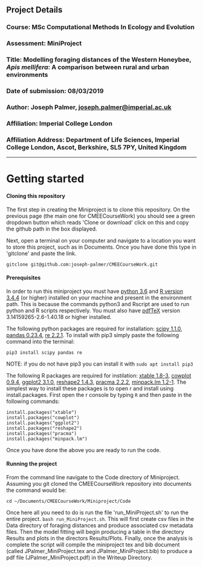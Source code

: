 ## __Project Details__
### __Course:__ MSc Computational Methods In Ecology and Evolution
### __Assessment:__ MiniProject
### __Title:__ Modelling foraging distances of the Western Honeybee, _Apis mellifera_: A comparison between rural and urban environments
### __Date of submission:__ 08/03/2019
### __Author:__ Joseph Palmer, joseph.palmer@imperial.ac.uk
### __Affiliation:__ Imperial College London
### __Affiliation Address:__ Department of Life Sciences, Imperial College London, Ascot, Berkshire, SL5 7PY, United Kingdom
---

# Getting started

#### Cloning this repository
The first step in creating the Miniproject is to clone this repository. On the previous page (the main one for CMEECourseWork) you should see a green dropdown button which reads 'Clone or download' click on this and copy the github path in the box displayed.  

Next, open a terminal on your computer and navigate to a location you want to store this project, such as in Documents. Once you have done this type in 'gitclone' and paste the link.  
```
gitclone git@github.com:joseph-palmer/CMEECourseWork.git
```

#### Prerequisites

In order to run this miniproject you must have [python 3.6](https://www.python.org/downloads/release/python-360/) and [R version 3.4.4](https://www.r-project.org/) (or higher) installed on your machine and present in the environment path. This is because the commands python3 and Rscript are used to run python and R scripts respectively. You must also have [pdfTeX](https://ctan.org/pkg/pdftex?lang=en) version 3.14159265-2.6-1.40.18 or higher installed.

The following python packages are required for installation: [scipy 1.1.0](https://www.scipy.org/), [pandas 0.23.4](https://pandas.pydata.org/), [re 2.2.1](https://docs.python.org/3/library/re.html). To install with pip3 simply paste the following command into the terminal:


```
pip3 install scipy pandas re
```
NOTE: if you do not have pip3 you can install it with ```sudo apt install pip3```

The following R packages are required for instilation: [xtable 1.8-3](https://cran.r-project.org/web/packages/xtable/index.html), [cowplot 0.9.4](https://cran.r-project.org/web/packages/cowplot/vignettes/introduction.html), [ggplot2 3.1.0](https://ggplot2.tidyverse.org/), [reshape2 1.4.3](https://cran.r-project.org/web/packages/reshape2/reshape2.pdf), [pracma 2.2.2](https://cran.r-project.org/web/packages/pracma/pracma.pdf), [minpack.lm 1.2-1](https://cran.r-project.org/web/packages/minpack.lm/minpack.lm.pdf). The simplest way to install these packages is to open r and install using install.packages. First open the r console by typing ```R``` and then paste in the following commands:  

```
install.packages("xtable")
install.packages("cowplot")
install.packages("ggplot2")
install.packages("reshape2")
install.packages("pracma")
install.packages("minpack.lm")
```

Once you have done the above you are ready to run the code.  

#### Running the project

From the command line navigate to the Code directory of Miniproject. Assuming you git cloned the CMEECourseWork repository into documents the command would be:

```
cd ~/Documents/CMEECourseWork/Miniproject/Code
```

Once here all you need to do is run the file 'run_MiniProject.sh' to run the entire project. ```bash run_MiniProject.sh```. This will first create csv files in the Data directory of foraging distances and produce associated csv metadata files. Then the model fitting will begin producing a table in the directory Results and plots in the directors Results/Plots. Finally, once the analysis is complete the script will compile the miniproject tex and bib document (called JPalmer_MiniProject.tex and JPalmer_MiniProject.bib)  to produce a pdf file (JPalmer_MiniProject.pdf) in the Writeup Directory.
